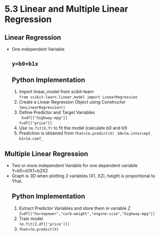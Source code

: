 # 5.3 Linear and Multiple Linear Regression


## Linear Regression
* One independent Variable  
    ## `y=b0+b1x`

    ## Python Implementation
    1. Import linear_model from scikit-learn  
        `from scikit-learn.linear_model import LinearRegression`
    2. Create a Linear Regression Object using Constructor  
        `lm=LinearRegression()`  
    3. Define Predictor and Target Variables  
       ` X=df[["highway-mpg"]]`  
        `Y=df[["price"]] ` 
    4. Use `lm.fit(X,Y)` to fit the model (calculate b0 and b1)  
    5. Prediction is obtained from   `Yhat=lm.predict(X) ` 
        `b0=lm.intercept_ ` 
       ` b1=lm.coef_ ` 
## Multiple Linear Regression
* Two or more independent Variable for one dependent variable  
Y=b0+b1X1+b2X2  
* Graph is 3D when plotting 2 variables (X1, X2), height is proportional to Yhat.  
    ## Python Implementation
    1. Extract Predictor Variables and store them in variable Z  
        `Z=df[["horsepower","curb-weight","engine-size","highway-mpg"]]`  
    2. Train model  
        `lm.fit(Z,df[['price']])`  
    3. `Yhat=lm.predict(X)`  